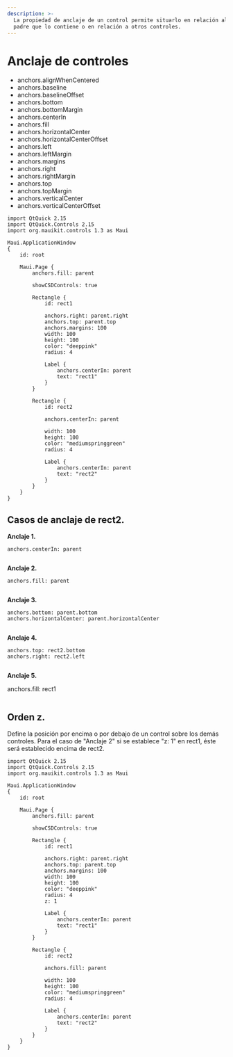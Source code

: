 ```yaml
---
description: >-
  La propiedad de anclaje de un control permite situarlo en relación al control
  padre que lo contiene o en relación a otros controles.
---
```


# Anclaje de controles

* anchors.alignWhenCentered
* anchors.baseline
* anchors.baselineOffset
* anchors.bottom
* anchors.bottomMargin
* anchors.centerIn
* anchors.fill
* anchors.horizontalCenter
* anchors.horizontalCenterOffset
* anchors.left
* anchors.leftMargin
* anchors.margins
* anchors.right
* anchors.rightMargin
* anchors.top
* anchors.topMargin
* anchors.verticalCenter
* anchors.verticalCenterOffset

```
import QtQuick 2.15
import QtQuick.Controls 2.15
import org.mauikit.controls 1.3 as Maui

Maui.ApplicationWindow
{
    id: root

    Maui.Page {
        anchors.fill: parent

        showCSDControls: true

        Rectangle {
            id: rect1

            anchors.right: parent.right
            anchors.top: parent.top
            anchors.margins: 100
            width: 100
            height: 100
            color: "deeppink"
            radius: 4

            Label {
                anchors.centerIn: parent
                text: "rect1"
            }
        }

        Rectangle {
            id: rect2

            anchors.centerIn: parent

            width: 100
            height: 100
            color: "mediumspringgreen"
            radius: 4

            Label {
                anchors.centerIn: parent
                text: "rect2"
            }
        }
    }
}
```

## Casos de anclaje de rect2.

**Anclaje 1.**

```
anchors.centerIn: parent
```

<figure><img src="../../.gitbook/assets/Util-Anclaje-01.jpg" alt=""><figcaption></figcaption></figure>

**Anclaje 2.**

```
anchors.fill: parent
```

<figure><img src="../../.gitbook/assets/Util-Anclaje-02.jpg" alt=""><figcaption></figcaption></figure>

**Anclaje 3.**

```
anchors.bottom: parent.bottom
anchors.horizontalCenter: parent.horizontalCenter
```

<figure><img src="../../.gitbook/assets/Util-Anclaje-03.jpg" alt=""><figcaption></figcaption></figure>

**Anclaje 4.**

```
anchors.top: rect2.bottom
anchors.right: rect2.left
```

<figure><img src="../../.gitbook/assets/Util-Anclaje-04.jpg" alt=""><figcaption></figcaption></figure>

**Anclaje 5.**

anchors.fill: rect1

<figure><img src="../../.gitbook/assets/Util-Anclaje-05.jpg" alt=""><figcaption></figcaption></figure>

## Orden z.

Define la posición por encima o por debajo de un control sobre los demás controles. Para el caso de "Anclaje 2" si se establece "z: 1" en rect1, éste será establecido encima de rect2.

```
import QtQuick 2.15
import QtQuick.Controls 2.15
import org.mauikit.controls 1.3 as Maui

Maui.ApplicationWindow
{
    id: root

    Maui.Page {
        anchors.fill: parent

        showCSDControls: true

        Rectangle {
            id: rect1

            anchors.right: parent.right
            anchors.top: parent.top
            anchors.margins: 100
            width: 100
            height: 100
            color: "deeppink"
            radius: 4
            z: 1

            Label {
                anchors.centerIn: parent
                text: "rect1"
            }
        }

        Rectangle {
            id: rect2

            anchors.fill: parent

            width: 100
            height: 100
            color: "mediumspringgreen"
            radius: 4

            Label {
                anchors.centerIn: parent
                text: "rect2"
            }
        }
    }
}
```

<figure><img src="../../.gitbook/assets/Util-Anclaje-02-z1.jpg" alt=""><figcaption></figcaption></figure>
